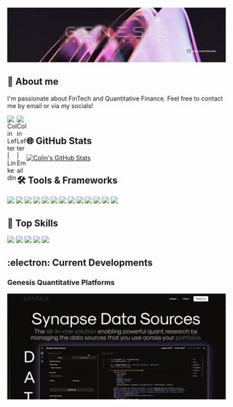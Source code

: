 [![GQP](assets/Light/GQPBanner.jpg)](https://github.com/ColinLefter/Genesis-Synapse-Showcase)

## :wave: About me

I'm passionate about FinTech and Quantitative Finance. Feel free to contact me by email or via my socials!

[<img align="left" alt="Colin Lefter | LinkedIn" width="22px" src="https://github.com/gauravghongde/social-icons/blob/master/SVG/Color/LinkedIN.svg" />][linkedin]
[<img align="left" alt="Colin Lefter | Email" width="22px" src="https://github.com/gauravghongde/social-icons/blob/master/SVG/Color/Outlook.svg" />][email]

[linkedin]: https://www.linkedin.com/in/colin-lefter/
[email]: mailto:clefter@student.ubc.ca

<br>

## :globe_with_meridians: GitHub Stats

[![Colin's GitHub Stats](https://github-readme-stats-sigma-five.vercel.app/api?username=ColinLefter&count_private=true&show_icons=true&theme=tokyonight&include_all_commits=true)](https://github.com/anuraghazra/github-readme-stats)

## 🛠️ Tools & Frameworks
![](https://img.shields.io/badge/-React-indigo?logo=react&logoColor=white)
![](https://img.shields.io/badge/-Next.js-indigo?logo=next.js&logoColor=white)
![](https://img.shields.io/badge/-Django-indigo?logo=django&logoColor=white)
![](https://img.shields.io/badge/-MATLAB-indigo?logo=MATLAB&logoColor=white)
![](https://img.shields.io/badge/-Apache%20Airflow-indigo?logo=apache-airflow&logoColor=white)
![](https://img.shields.io/badge/-OpenMP-indigo)
![](https://img.shields.io/badge/-CUDA-indigo?logo=nvidia&logoColor=white)
![](https://img.shields.io/badge/-PyTorch-indigo?logo=pytorch&logoColor=white)
![](https://img.shields.io/badge/-Figma-indigo?logo=figma&logoColor=white)
![](https://img.shields.io/badge/-Tableau-indigo?logo=tableau&logoColor=white)
![](https://img.shields.io/badge/-Plotly%20Dash-indigo?logo=plotly&logoColor=white)
![](https://img.shields.io/badge/-MongoDB-indigo?logo=mongodb&logoColor=white)
![](https://img.shields.io/badge/-SQL-indigo?logo=mysql&logoColor=white)

## :dart: Top Skills
![](https://img.shields.io/badge/-FinTech%20-indigo?&style=for-the-badge)
![](https://img.shields.io/badge/-Algorithmic%20Trading%20-indigo?&style=for-the-badge)
![](https://img.shields.io/badge/-Quantitative%20Finance%20-indigo?&style=for-the-badge)
![](https://img.shields.io/badge/-Full-Stack%20Development%20-indigo?&style=for-the-badge)
![](https://img.shields.io/badge/-Software%20Engineering%20-indigo?&style=for-the-badge)

## :electron: Current Developments

### Genesis Quantitative Platforms
[![GQP](assets/Dark/SynapseDataSources.png)](https://www.genesisquant.app/)

